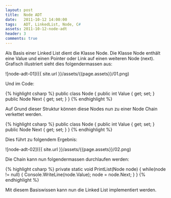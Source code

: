 ```yaml
---
layout: post
title:  Node ADT
date:   2011-10-12 14:00:00
tags:	ADT, LinkedList, Node, C#
assets: 2011-10-12-node-adt
header: 3
comments: true
---
```


Als Basis einer Linked List dient die Klasse Node. Die Klasse Node enthält eine Value und einen Pointer oder Link auf einen weiteren Node (next). Grafisch illustriert sieht dies folgendermassen aus:

![node-adt-01]({{ site.url }}/assets/{{page.assets}}/01.png)

Und im Code:

{% highlight csharp %}
public class Node
{
    public int Value { get; set; }
    public Node Next { get; set; }
}
{% endhighlight %}

Auf Grund dieser Struktur können diese Nodes nun zu einer Node Chain verkettet werden.

{% highlight csharp %}
public class Node
{
    public int Value { get; set; }
    public Node Next { get; set; }
}
{% endhighlight %}

Dies führt zu folgendem Ergebnis:

![node-adt-02]({{ site.url }}/assets/{{page.assets}}/02.png)

Die Chain kann nun folgendermassen durchlaufen werden:

{% highlight csharp %}
private static void PrintList(Node node)
{
    while(node != null)
    {
        Console.WriteLine(node.Value);
        node = node.Next;
    }
}
{% endhighlight %}

Mit diesem Basiswissen kann nun die Linked List implementiert werden.
